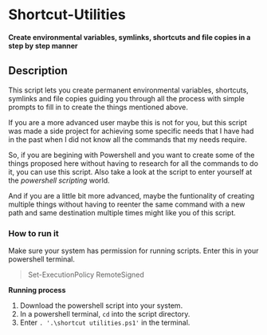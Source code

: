# Shortcut-Utilities
#### Create environmental variables, symlinks, shortcuts and file copies in a step by step manner

## Description

This script lets you create permanent environmental variables, shortcuts, symlinks and file copies guiding you through all the process with simple prompts to fill in to create the things mentioned above.

If you are a more advanced user maybe this is not for you, but this script was made a side project for achieving some specific needs that I have had in the past when I did not know all the commands that my needs require.

So, if you are begining with Powershell and you want to create some of the things proposed here without having to research for all the commands to do it, you can use this script. Also take a look at the script to enter yourself at the *powershell scripting* world. 

And if you are a little bit more advanced, maybe the funtionality of creating multiple things without having to reenter the same command with a new path and same destination multiple times might like you of this script.

### How to run it

Make sure your system has permission for running scripts.
Enter this in your powershell terminal.
> Set-ExecutionPolicy RemoteSigned

**Running process**
1. Download the powershell script into your system.
2. In a powershell terminal, `cd` into the script directory.
3. Enter `. '.\shortcut utilities.ps1'` in the terminal.

